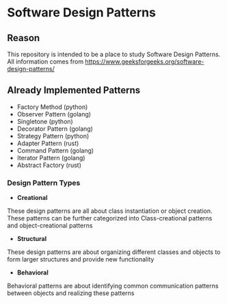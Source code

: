 # Software Design Patterns

## Reason

This repository is intended to be a place to study Software Design Patterns.
All information comes from <https://www.geeksforgeeks.org/software-design-patterns/>

## Already Implemented Patterns

* Factory Method (python)
* Observer Pattern (golang)
* Singletone (python)
* Decorator Pattern (golang)
* Strategy Pattern (python)
* Adapter Pattern (rust)
* Command Pattern (golang)
* Iterator Pattern (golang)
* Abstract Factory (rust)

### Design Pattern Types

* **Creational**

These design patterns are all about class instantiation or object creation. These patterns can be further categorized into Class-creational patterns and object-creational patterns

* **Structural**

These design patterns are about organizing different classes and objects to form larger structures and provide new functionality

* **Behavioral**

Behavioral patterns are about identifying common communication patterns between objects and realizing these patterns
